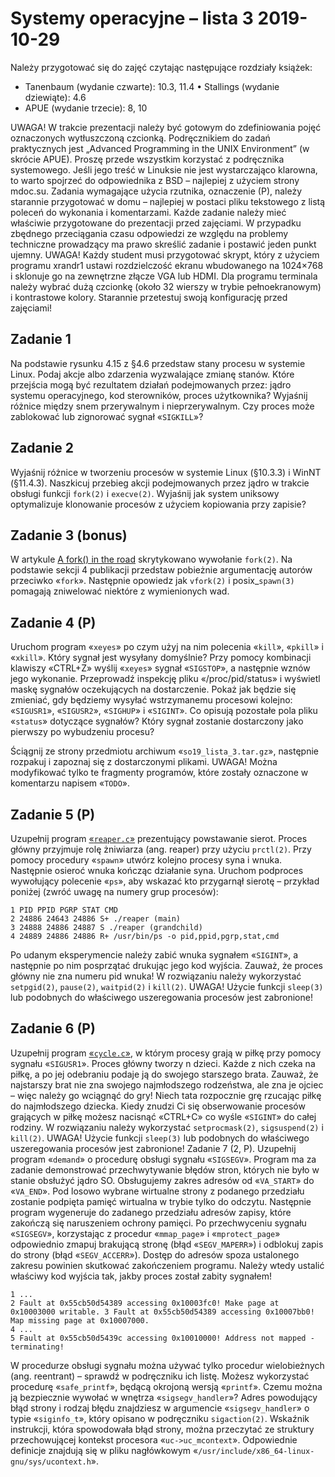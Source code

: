 # Systemy operacyjne – lista 3 2019-10-29

Należy przygotować się do zajęć czytając następujące rozdziały książek:

* Tanenbaum (wydanie czwarte): 10.3, 11.4 • Stallings (wydanie dziewiąte): 4.6
* APUE (wydanie trzecie): 8, 10

UWAGA! W trakcie prezentacji należy być gotowym do zdefiniowania pojęć oznaczonych wytłuszczoną czcionką.
Podręcznikiem do zadań praktycznych jest „Advanced Programming in the UNIX Environment” (w skrócie APUE). Proszę przede wszystkim korzystać z podręcznika systemowego. Jeśli jego treść w Linuksie nie jest wystarczająco klarowna, to warto spojrzeć do odpowiednika z BSD – najlepiej z użyciem strony mdoc.su.
Zadania wymagające użycia rzutnika, oznaczenie (P), należy starannie przygotować w domu – najlepiej w postaci pliku tekstowego z listą poleceń do wykonania i komentarzami. Każde zadanie należy mieć właściwie przygotowane do prezentacji przed zajęciami. W przypadku zbędnego przeciągania czasu odpowiedzi ze względu na problemy techniczne prowadzący ma prawo skreślić zadanie i postawić jeden punkt ujemny.
UWAGA! Każdy student musi przygotować skrypt, który z użyciem programu xrandr1 ustawi rozdzielczość ekranu wbudowanego na 1024×768 i sklonuje go na zewnętrzne złącze VGA lub HDMI. Dla programu terminala należy wybrać dużą czcionkę (około 32 wierszy w trybie pełnoekranowym) i kontrastowe kolory. Starannie przetestuj swoją konfigurację przed zajęciami!

## Zadanie 1

Na podstawie rysunku 4.15 z §4.6 przedstaw stany procesu w systemie Linux. Podaj akcje albo zdarzenia wyzwalające zmianę stanów. Które przejścia mogą być rezultatem działań podejmowanych przez: jądro systemu operacyjnego, kod sterowników, proces użytkownika? Wyjaśnij różnice między snem przerywalnym i nieprzerywalnym. Czy proces może zablokować lub zignorować sygnał «`SIGKILL`»?

## Zadanie 2

Wyjaśnij różnice w tworzeniu procesów w systemie Linux (§10.3.3) i WinNT (§11.4.3). Naszkicuj przebieg akcji podejmowanych przez jądro w trakcie obsługi funkcji `fork(2)` i `execve(2)`. Wyjaśnij jak system uniksowy optymalizuje klonowanie procesów z użyciem kopiowania przy zapisie?

## Zadanie 3 (bonus)

W artykule [A fork() in the road](https://www.microsoft.com/en-us/research/publication/a-fork-in-the-road/) skrytykowano wywołanie `fork(2)`. Na podstawie sekcji 4 publikacji przedstaw pobieżnie argumentację autorów przeciwko «`fork`». Następnie opowiedz jak `vfork(2)` i posix_`spawn(3)` pomagają zniwelować niektóre z wymienionych wad.

## Zadanie 4 (P)

Uruchom program «`xeyes`» po czym użyj na nim polecenia «`kill`», «`pkill`» i «`xkill`». Który sygnał jest wysyłany domyślnie? Przy pomocy kombinacji klawiszy «CTRL+Z» wyślij «`xeyes`» sygnał «`SIGSTOP`», a następnie wznów jego wykonanie. Przeprowadź inspekcję pliku «/proc/pid/status» i wyświetl maskę sygnałów oczekujących na dostarczenie. Pokaż jak będzie się zmieniać, gdy będziemy wysyłać wstrzymanemu procesowi kolejno: «`SIGUSR1`», «`SIGUSR2`», «`SIGHUP`» i «`SIGINT`». Co opisują pozostałe pola pliku «`status`» dotyczące sygnałów? Który sygnał zostanie dostarczony jako pierwszy po wybudzeniu procesu?

Ściągnij ze strony przedmiotu archiwum «`so19_lista_3.tar.gz`», następnie rozpakuj i zapoznaj się z dostarczonymi plikami. UWAGA! Można modyfikować tylko te fragmenty programów, które zostały oznaczone w komentarzu napisem «`TODO`».

## Zadanie 5 (P)

Uzupełnij program [«`reaper.c`»](so19_lista_3/reaper.c) prezentujący powstawanie sierot. Proces główny przyjmuje rolę żniwiarza (ang. reaper) przy użyciu `prctl(2)`. Przy pomocy procedury «`spawn`» utwórz kolejno procesy syna i wnuka. Następnie osieroć wnuka kończąc działanie syna. Uruchom podproces wywołujący polecenie «`ps`», aby wskazać kto przygarnął sierotę – przykład poniżej (zwróć uwagę na numery grup procesów):

```
1 PID PPID PGRP STAT CMD
2 24886 24643 24886 S+ ./reaper (main)
3 24888 24886 24887 S ./reaper (grandchild)
4 24889 24886 24886 R+ /usr/bin/ps -o pid,ppid,pgrp,stat,cmd
```
Po udanym eksperymencie należy zabić wnuka sygnałem «`SIGINT`», a następnie po nim posprzątać drukując jego kod wyjścia. Zauważ, że proces główny nie zna numeru pid wnuka! W rozwiązaniu należy wykorzystać `setpgid(2)`, `pause(2)`, `waitpid(2)` i `kill(2)`.
UWAGA! Użycie funkcji `sleep(3)` lub podobnych do właściwego uszeregowania procesów jest zabronione!

## Zadanie 6 (P)

Uzupełnij program [«`cycle.c`»](so19_lista_3/cycle.c), w którym procesy grają w piłkę przy pomocy sygnału «`SIGUSR1`». Proces główny tworzy n dzieci. Każde z nich czeka na piłkę, a po jej odebraniu podaje ją do swojego starszego brata. Zauważ, że najstarszy brat nie zna swojego najmłodszego rodzeństwa, ale zna je ojciec – więc należy go wciągnąć do gry! Niech tata rozpocznie grę rzucając piłkę do najmłodszego dziecka. Kiedy znudzi Ci się obserwowanie procesów grających w piłkę możesz nacisnąć «CTRL+C» co wyśle «`SIGINT`» do całej rodziny. W rozwiązaniu należy wykorzystać `setprocmask(2)`, `sigsuspend(2)` i `kill(2)`.
UWAGA! Użycie funkcji `sleep(3)` lub podobnych do właściwego uszeregowania procesów jest zabronione!
Zadanie 7 (2, P). Uzupełnij program «`demand`» o procedurę obsługi sygnału «`SIGSEGV`». Program ma
za zadanie demonstrować przechwytywanie błędów stron, których nie było w stanie obsłużyć jądro SO.
Obsługujemy zakres adresów od «`VA_START`» do «`VA_END`». Pod losowo wybrane wirtualne strony z podanego przedziału zostanie podpięta pamięć wirtualna w trybie tylko do odczytu. Następnie program wygeneruje do zadanego przedziału adresów zapisy, które zakończą się naruszeniem ochrony pamięci.
Po przechwyceniu sygnału «`SIGSEGV`», korzystając z procedur «`mmap_page`» i «`mprotect_page`» odpowiednio zmapuj brakującą stronę (błąd «`SEGV_MAPERR`») i odblokuj zapis do strony (błąd «`SEGV_ACCERR`»). Dostęp do adresów spoza ustalonego zakresu powinien skutkować zakończeniem programu. Należy wtedy ustalić właściwy kod wyjścia tak, jakby proces został zabity sygnałem!

```
1 ...
2 Fault at 0x55cb50d54389 accessing 0x10003fc0! Make page at 0x10003000 writable. 3 Fault at 0x55cb50d54389 accessing 0x10007bb0! Map missing page at 0x10007000.
4 ...
5 Fault at 0x55cb50d5439c accessing 0x10010000! Address not mapped - terminating!
```

W procedurze obsługi sygnału można używać tylko procedur wielobieżnych (ang. reentrant) – sprawdź w podręczniku ich listę. Możesz wykorzystać procedurę «`safe_printf`», będącą okrojoną wersją «`printf`». Czemu można ją bezpiecznie wywołać w wnętrza «`sigsegv_handler`»?
Adres powodujący błąd strony i rodzaj błędu znajdziesz w argumencie «`sigsegv_handler`» o typie «`siginfo_t`», który opisano w podręczniku `sigaction(2)`. Wskaźnik instrukcji, która spowodowała błąd strony, można przeczytać ze struktury przechowującej kontekst procesora «`uc->uc_mcontext`». Odpowiednie definicje znajdują się w pliku nagłówkowym «`/usr/include/x86_64-linux-gnu/sys/ucontext.h`».
